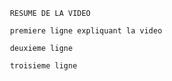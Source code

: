      RESUME DE LA VIDEO 

     premiere ligne expliquant la video 

     deuxieme ligne 

     troisieme ligne


